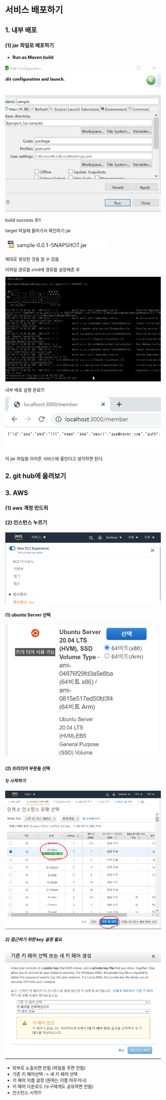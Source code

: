 # 서비스 배포하기



## 1. 내부 배포

### (1) jar 파일로 배포하기

- #### Run as Maven build

![image-20210817102848055](README.assets/image-20210817102848055.png)

build success 후!!



target 파일에 들어가서 확인하기 jar

![image-20210817104321568](README.assets/image-20210817104321568.png)





제대로 생성된 것을 알 수 있음 

이파일 경로를 cmd에 경로를 설정해준 후



![image-20210817104704585](README.assets/image-20210817104704585.png)



내부 배포 실행 완료!!!



![image-20210817104723035](README.assets/image-20210817104723035.png)



이 jar 파일을 아마존 서비스에 올린다고 생각하면 된다.







## 2. git hub에 올려보기





## 3. AWS

### (1) aws 계정 만드릭

### (2) 인스턴스 누르기

![image-20210817113653253](README.assets/image-20210817113653253-1629168394993.png)



#### (1) ubunto Server 선택

![image-20210817113733418](README.assets/image-20210817113733418-1629168397428.png)

#### (2) 프리티어 부분을 선택

##### 1) 시작하기 

![image-20210817113829476](README.assets/image-20210817113829476-1629168399790.png)

##### 2) 접근하기 위한 key 설정 필요

![image-20210817113902054](README.assets/image-20210817113902054-1629168402095.png)

- 외부로 노출되면 안됨 (파일을 주면 안됨)
- 기존 키 페어선택 -> 새 키 페어 선택
- 키 페어 이름 설정 (원하는 이름 아무거나)
- 키 페어 다운로드 (누구에게도 공유하면 안됨)
- 인스턴스 시작!!!

